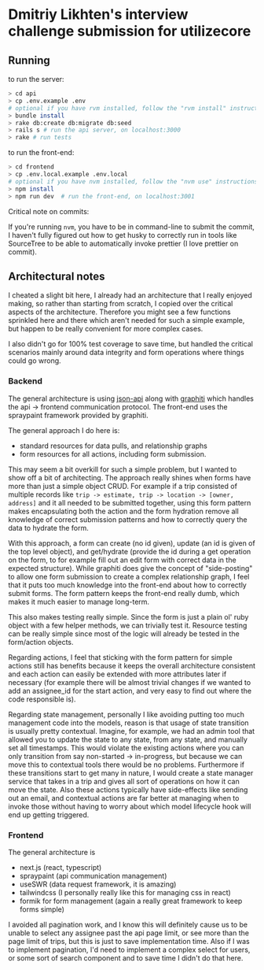 # Dmitriy Likhten's interview challenge submission for utilizecore

## Running

to run the server:

```bash
> cd api
> cp .env.example .env
# optional if you have rvm installed, follow the "rvm install" instructions that rvm spits out, and then "rvm use"
> bundle install
> rake db:create db:migrate db:seed
> rails s # run the api server, on localhost:3000
> rake # run tests
```

to run the front-end:

```bash
> cd frontend
> cp .env.local.example .env.local
# optional if you have nvm installed, follow the "nvm use" instructions that nvm spits out
> npm install
> npm run dev  # run the front-end, on localhost:3001
```

Critical note on commits:

If you're running `nvm`, you have to be in command-line to submit the commit, I haven't fully figured out how to
get husky to correctly run in tools like SourceTree to be able to automatically invoke prettier (I love prettier on commit).

## Architectural notes

I cheated a slight bit here, I already had an architecture that I really enjoyed making, so rather than starting
from scratch, I copied over the critical aspects of the architecture. Therefore you might see a few functions
sprinkled here and there which aren't needed for such a simple example, but happen to be really convenient for more
complex cases.

I also didn't go for 100% test coverage to save time, but handled the critical scenarios mainly around data integrity
and form operations where things could go wrong.

### Backend

The general architecture is using [json-api](https://jsonapi.org/) along with [graphiti](https://www.graphiti.dev)
which handles the api -> frontend communication protocol. The front-end uses the spraypaint framework provided by
graphiti.

The general approach I do here is:

- standard resources for data pulls, and relationship graphs
- form resources for all actions, including form submission.

This may seem a bit overkill for such a simple problem, but I wanted to show off a bit of architecting. The approach
really shines when forms have more than just a simple object CRUD. For example if a trip consisted of multiple records
like `trip -> estimate, trip -> location -> [owner, address]` and it all needed to be submitted together, using this form
pattern makes encapsulating both the action and the form hydration remove all knowledge of correct submission patterns
and how to correctly query the data to hydrate the form.

With this approach, a form can create (no id given), update (an id is given of the top level object), and get/hydrate
(provide the id during a get operation on the form, to for example fill out an edit form with correct data in the
expected structure). While graphiti does give the concept of "side-posting" to allow one form submission to create a
complex relationship graph, I feel that it puts too much knowledge into the front-end about how to correctly submit
forms. The form pattern keeps the front-end really dumb, which makes it much easier to manage long-term.

This also makes testing really simple. Since the form is just a plain ol' ruby object with a few helper methods, we can
trivially test it. Resource testing can be really simple since most of the logic will already be tested in the form/action
objects.

Regarding actions, I feel that sticking with the form pattern for simple actions still has benefits because it keeps the
overall architecture consistent and each action can easily be extended with more attributes later if necessary (for example
there will be almost trivial changes if we wanted to add an assignee_id for the start action, and very easy to find out
where the code responsible is).

Regarding state management, personally I like avoiding putting too much management code into the models, reason is that
usage of state transition is usually pretty contextual. Imagine, for example, we had an admin tool that allowed you to
update the state to any state, from any state, and manually set all timestamps. This would violate the existing actions
where you can only transition from say non-started -> in-progress, but because we can move this to contextual tools there
would be no problems. Furthermore if these transitions start to get many in nature, I would create a state manager service
that takes in a trip and gives all sort of operations on how it can move the state. Also these actions typically have
side-effects like sending out an email, and contextual actions are far better at managing when to invoke those without
having to worry about which model lifecycle hook will end up getting triggered.

### Frontend

The general architecture is

- next.js (react, typescript)
- spraypaint (api communication management)
- useSWR (data request framework, it is amazing)
- tailwindcss (I personally really like this for managing css in react)
- formik for form management (again a really great framework to keep forms simple)

I avoided all pagination work, and I know this will definitely cause us to be unable to select any assignee past the api
page limit, or see more than the page limit of trips, but this is just to save implementation time. Also if I was to
implement pagination, I'd need to implement a complex select for users, or some sort of search component and to save time
I didn't do that here.
